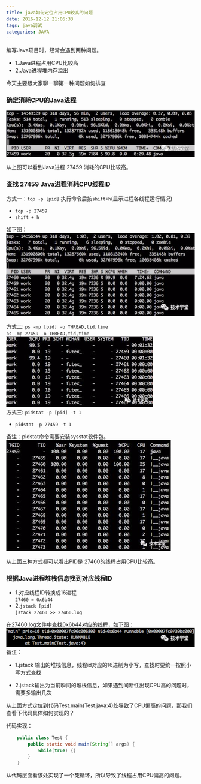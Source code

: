 ```yaml
---
title: java如何定位占用CPU较高的问题
date: 2016-12-12 21:06:33
tags: java调试
categories: JAVA
---
```

编写Java项目时，经常会遇到两种问题。
* 1.Java进程占用CPU比较高
* 2.Java进程堆内存溢出  

今天主要跟大家聊一聊第一种问题如何排查
<!-- more -->
### 确定消耗CPU的Java进程

![](/uploads/定位占用CPU比较高的问题/1.png )  

从上图可以看到Java进程 27459 消耗的CPU比较高。
### 查找 27459 Java进程消耗CPU线程ID

方式一：`top -p [pid]`
执行命令后按`shift+h`(显示进程各线程运行情况)
- `top -p 27459`
- `shift + h`

如下图：  
![](/uploads/定位占用CPU比较高的问题/2.png )  

方式二: `ps -mp [pid] -o THREAD,tid,time`  
`ps -mp 27459 -o THREAD,tid,time`  
![](/uploads/定位占用CPU比较高的问题/3.png )  
方式三: `pidstat -p [pid] -t 1`

- `pidstat -p 27459 -t 1`

备注：pidstat命令需要安装sysstat软件包。 
![](/uploads/定位占用CPU比较高的问题/4.png ) 

从上面三种方式都可以看出PID是 27460的线程占用CPU比较高。
### 根据Java进程堆栈信息找到对应线程ID
- 1.对应线程ID转换成16进程  
`27460 = 0x6b44`
- 2.`jstack [pid]`  
 `jstack 27460 >> 27460.log`  
   
在27460.log文件中查找0x6b44对应的线程，如下图：   
![](/uploads/定位占用CPU比较高的问题/5.png ) 
备注：

- 1.jstack 输出的堆栈信息，线程id对应的16进制为小写，查找时要统一按照小写方式查找

- 2.jstack输出为当前瞬间的堆栈信息，如果遇到间断性出现CPU高的问题时，需要多输出几次 

从上面方式定位到代码Test.main(Test.java:4)处导致了CPU偏高的问题，那我们查看下代码具体如何实现的？

代码实现：
```java
	public class Test {
        public static void main(String[] args) {
            while(true) {}
        }
	}
```
从代码层面看该处实现了一个死循环，所以导致了线程占用CPU偏高的问题。